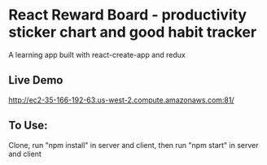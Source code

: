 # React Reward Board - productivity sticker chart and good habit tracker

A learning app built with react-create-app and redux

## Live Demo

http://ec2-35-166-192-63.us-west-2.compute.amazonaws.com:81/

## To Use:

Clone, run "npm install" in server and client, then run "npm start" in server and client
